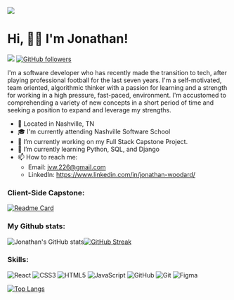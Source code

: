![](https://github.com/jvw3/jvw3/blob/main/Astroid%20Game%20Gif%20(2).gif)


<h1>Hi, 👋🏾 I'm Jonathan!</h1>

![](https://komarev.com/ghpvc/?username=jvw3)
[![GitHub followers](https://img.shields.io/github/followers/jvw3.svg?style=social&label=Follow&maxAge=2592000)](https://github.com/jvw3?tab=followers)

I'm a software developer who has recently made the transition to tech, after playing professional football for the last seven years. I'm a self-motivated, team oriented, algorithmic thinker with a passion for learning and a strength for working in a high pressure, fast-paced, environment. I'm accustomed to comprehending a variety of new concepts in a short period of time and seeking a position to expand and leverage my strengths.

- 📍 Located in Nashville, TN
- 🎓 I'm currently attending Nashville Software School
- 🔭 I’m currently working on my Full Stack Capstone Project.
- 🌱 I’m currently learning Python, SQL, and Django 
- 📫 How to reach me: 
  - Email: jvw.226@gmail.com
  - LinkedIn: https://www.linkedin.com/in/jonathan-woodard/

<h3>Client-Side Capstone:</h3>

[![Readme Card](https://github-readme-stats.vercel.app/api/pin/?username=jvw3&repo=travel-buddy-capstone&theme=github_dark)](https://github.com/jvw3/travel-buddy-capstone)

<h3>My Github stats:</h3>



![Jonathan's GitHub stats](https://github-readme-stats.vercel.app/api?username=jvw3&show_icons=true&theme=github_dark)[![GitHub Streak](https://streak-stats.demolab.com/?user=jvw3&theme=github-dark-blue)](https://git.io/streak-stats)




<h3>Skills:</h3>


![React](https://img.shields.io/badge/react-%2320232a.svg?style=for-the-badge&logo=react&logoColor=%2361DAFB)
![CSS3](https://img.shields.io/badge/css3-%231572B6.svg?style=for-the-badge&logo=css3&logoColor=white)
![HTML5](https://img.shields.io/badge/html5-%23E34F26.svg?style=for-the-badge&logo=html5&logoColor=white)
![JavaScript](https://img.shields.io/badge/javascript-%23323330.svg?style=for-the-badge&logo=javascript&logoColor=%23F7DF1E)
![GitHub](https://img.shields.io/badge/github-%23121011.svg?style=for-the-badge&logo=github&logoColor=white)
![Git](https://img.shields.io/badge/git-%23F05033.svg?style=for-the-badge&logo=git&logoColor=white)
![Figma](https://img.shields.io/badge/figma-%23F24E1E.svg?style=for-the-badge&logo=figma&logoColor=white)



[![Top Langs](https://github-readme-stats.vercel.app/api/top-langs/?username=jvw3&theme=github_dark)](https://github.com/anuraghazra/github-readme-stats)


